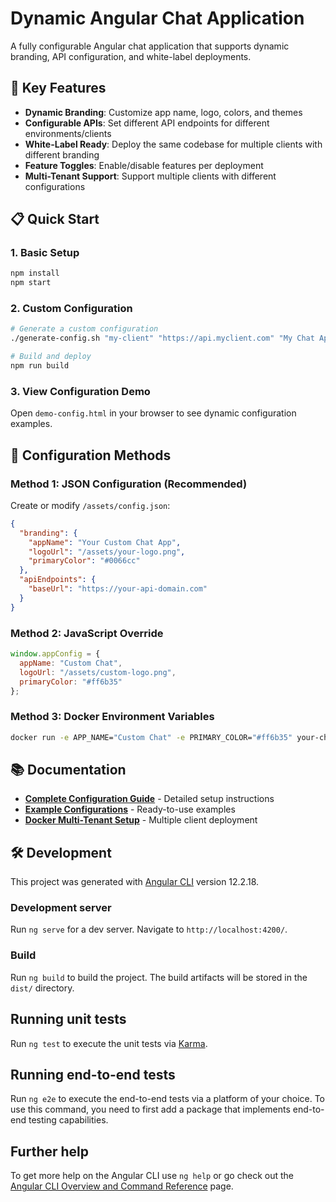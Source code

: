 # Dynamic Angular Chat Application

A fully configurable Angular chat application that supports dynamic branding, API configuration, and white-label deployments.

## 🚀 Key Features

- **Dynamic Branding**: Customize app name, logo, colors, and themes
- **Configurable APIs**: Set different API endpoints for different environments/clients
- **White-Label Ready**: Deploy the same codebase for multiple clients with different branding
- **Feature Toggles**: Enable/disable features per deployment
- **Multi-Tenant Support**: Support multiple clients with different configurations

## 📋 Quick Start

### 1. Basic Setup
```bash
npm install
npm start
```

### 2. Custom Configuration
```bash
# Generate a custom configuration
./generate-config.sh "my-client" "https://api.myclient.com" "My Chat App" "#ff6b35"

# Build and deploy
npm run build
```

### 3. View Configuration Demo
Open `demo-config.html` in your browser to see dynamic configuration examples.

## 🎨 Configuration Methods

### Method 1: JSON Configuration (Recommended)
Create or modify `/assets/config.json`:
```json
{
  "branding": {
    "appName": "Your Custom Chat App",
    "logoUrl": "/assets/your-logo.png",
    "primaryColor": "#0066cc"
  },
  "apiEndpoints": {
    "baseUrl": "https://your-api-domain.com"
  }
}
```

### Method 2: JavaScript Override
```javascript
window.appConfig = {
  appName: "Custom Chat",
  logoUrl: "/assets/custom-logo.png",
  primaryColor: "#ff6b35"
};
```

### Method 3: Docker Environment Variables
```bash
docker run -e APP_NAME="Custom Chat" -e PRIMARY_COLOR="#ff6b35" your-chat-app
```

## 📚 Documentation

- **[Complete Configuration Guide](DYNAMIC_CONFIG_GUIDE.md)** - Detailed setup instructions
- **[Example Configurations](src/assets/config-examples/)** - Ready-to-use examples
- **[Docker Multi-Tenant Setup](docker-compose.multi-tenant.yml)** - Multiple client deployment

## 🛠 Development

This project was generated with [Angular CLI](https://github.com/angular/angular-cli) version 12.2.18.

### Development server
Run `ng serve` for a dev server. Navigate to `http://localhost:4200/`.

### Build
Run `ng build` to build the project. The build artifacts will be stored in the `dist/` directory.

## Running unit tests

Run `ng test` to execute the unit tests via [Karma](https://karma-runner.github.io).

## Running end-to-end tests

Run `ng e2e` to execute the end-to-end tests via a platform of your choice. To use this command, you need to first add a package that implements end-to-end testing capabilities.

## Further help

To get more help on the Angular CLI use `ng help` or go check out the [Angular CLI Overview and Command Reference](https://angular.io/cli) page.
